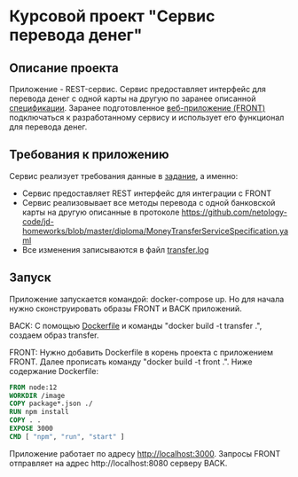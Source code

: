 # Курсовой проект "Сервис перевода денег"

## Описание проекта

Приложение - REST-сервис. Сервис предоставляет интерфейс для перевода денег с одной карты на
другую по заранее описанной 
[спецификации](https://github.com/netology-code/jd-homeworks/blob/master/diploma/MoneyTransferServiceSpecification.yaml). 
Заранее подготовленное
[веб-приложение (FRONT)](https://github.com/serp-ya/card-transfer)
подключаться к разработанному сервису и использует его функционал для перевода денег.


## Требования к приложению
Сервис реализует требования данные в
[задание](https://github.com/netology-code/jd-homeworks/blob/master/diploma/moneytransferservice.md), а именно:
- Сервис предоставляет REST интерфейс для интеграции с FRONT
- Сервис реализовывает все методы перевода с одной банковской карты на другую описанные в 
  протоколе https://github.com/netology-code/jd-homeworks/blob/master/diploma/MoneyTransferServiceSpecification.yaml
- Все изменения записываются в файл [transfer.log](transfer.log)


## Запуск

Приложение запускается командой: docker-compose up. Но для начала нужно сконструировать образы 
FRONT и BACK приложений.

BACK: С помощью [Dockerfile](Dockerfile) и команды "docker build -t transfer .", создаем образ 
transfer.

FRONT: Нужно добавить Dockerfile в корень проекта с приложением FRONT. Далее прописать команду 
"docker build -t front .". Ниже содержание Dockerfile:
```Dockerfile
FROM node:12
WORKDIR /image
COPY package*.json ./
RUN npm install
COPY . .
EXPOSE 3000
CMD [ "npm", "run", "start" ]
```

Приложение работает по адресу [http://localhost:3000](http://localhost:3000). Запросы FRONT 
отправляет на адрес http://localhost:8080 серверу BACK.